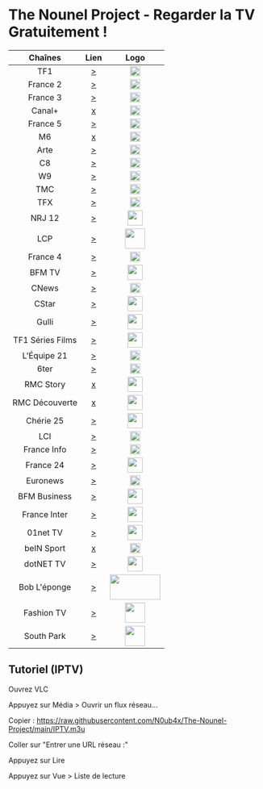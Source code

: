# The Nounel Project - Regarder la TV Gratuitement !

| Chaînes           | Lien  | Logo  |
|:-----------------:|:-----:|:-----:|
| TF1        | [>](https://rplayer.surge.sh?/url=https://s4.tntendirect.com/tf1/live/chunks.m3u8?nimblesessionid=28893146&wmsAuthSign=c2VydmVyX3RpbWU9My8yMy8yMDIyIDY6NTI6MDQgUE0maGFzaF92YWx1ZT1PT3p5WjRtaWszUkpOVlV3c21nM1VRPT0mdmFsaWRtaW51dGVzPTMw) | <img height="20" src="https://i.imgur.com/e7683oF.png"/> |
| France 2   | [>](https://rplayer.surge.sh/?url=https://simulcast.ftven.fr/ZXhwPTE2NDgwNjE4NjB+YWNsPSUyZip+aG1hYz02YzkwNjI1NzlmMTU1ZDE4MWEzM2MzYWNhYjcwNjdlYzA0YzhlNWI5ODYxYTM3NmVmODg1YmJiZmNmNmU1NmUw/simulcast/France_2/hls_fr2/France_2-avc1_2600000=10004.m3u8) | <img height="20" src="https://i.imgur.com/23MFY0U.png"/> |
| France 3   | [>](https://rplayer.surge.sh/?url=https://simulcast.ftven.fr/ZXhwPTE2NDgwNjE5NDF+YWNsPSUyZip+aG1hYz1hMDMxZmRkMzlkYjJmZjk4NzVlN2JhMjQ0ZDA5M2YzZTJjNzk0MDgzZTI0OGNkNDkwNGM5YmE0YzA5OWYxZmFj/simulcast/France_3/hls_fr3/France_3-avc1_2600000=10004.m3u8) | <img height="20" src="https://i.imgur.com/hxRmcTD.png"/> |
| Canal+     | [x]() | <img height="20" src="https://i.imgur.com/xy7gQLJ.jpg"/> |
| France 5   | [>](https://rplayer.surge.sh/?url=https://simulcast.ftven.fr/ZXhwPTE2NDgwNjIxNTR+YWNsPSUyZip+aG1hYz0yNGQ4MjZkNzQyZjE0OTRkNGFkMTRkZTc1NmE1NTgwZDE0MzExNmI3YTg5ZTk0MmUyMDJmYjg4NzE3MzlhNzZi/simulcast/France_5/hls_fr5/France_5-avc1_2600000=10004.m3u8) | <img height="20" src="https://i.imgur.com/5da6u0l.png"/> |
| M6         | [x]() | <img height="20" src="https://i.imgur.com/Ah9CAIO.png"/> |
| Arte       | [>](https://rplayer.surge.sh/?url=https://artesimulcast.akamaized.net/hls/live/2031003/artelive_fr/master_v720.m3u8) | <img height="20" src="https://i.imgur.com/zYUKoXr.png"/> |
| C8         | [>](https://www.dailymotion.com/embed/video/x5gv5rr) | <img height="20" src="https://i.imgur.com/CmnOEtM.png"/> |
| W9         | [>](https://rplayer.surge.sh/?url=https://s7.tntendirect.com/w9/live/chunks.m3u8?nimblesessionid=11031106&wmsAuthSign=c2VydmVyX3RpbWU9My8yMy8yMDIyIDE6MTY6MDQgUE0maGFzaF92YWx1ZT03bTY4UEgxTkZZbTNwUkdXV0RaY3RRPT0mdmFsaWRtaW51dGVzPTMw) | <img height="20" src="https://i.imgur.com/e26x2wq.png"/> |
| TMC        | [>](https://rplayer.surge.sh/?url=https://s4.tntendirect.com/tmc/live/playlist.m3u8?nimblesessionid=28889630&wmsAuthSign=c2VydmVyX3RpbWU9My8yMy8yMDIyIDE6Mzg6MjcgUE0maGFzaF92YWx1ZT15MklhNm1lSlVkb1N6MEF2U2o2WExnPT0mdmFsaWRtaW51dGVzPTMw) | <img height="20" src="https://i.imgur.com/bf0scMb.png"/> |
| TFX        | [>](https://rplayer.surge.sh/?url=https://s7.tntendirect.com/nt1/live/playlist.m3u8?wmsAuthSign=c2VydmVyX3RpbWU9My8yMy8yMDIyIDE6NDA6NTAgUE0maGFzaF92YWx1ZT12MCt5UE9xcmVhaTcxMlg3aXhWMHZ3PT0mdmFsaWRtaW51dGVzPTMw) | <img height="20" src="https://i.imgur.com/hAnirTf.png"/> |
| NRJ 12     | [>](https://rplayer.surge.sh/?url=https://nrj12hls-lh.akamaihd.net/i/nrj12hls_1@579113/index_720_av-p.m3u8) | <img height="30" src="https://i.imgur.com/Sz9Lh9T.png"/> |
| LCP        | [>](https://www.dailymotion.com/embed/video/xji3qy) | <img height="40" src="https://i.imgur.com/5iMBxUj.png"/> |
| France 4   | [>](https://rplayer.surge.sh/?url=https://simulcast.ftven.fr/ZXhwPTE2NDgwNjIwNDF+YWNsPSUyZip+aG1hYz1kODlhY2UxNTdiOGVjMWUzMmJlMmFjNzhiZGM2NGE1NDk1M2ZiNDA0NTRmZjk3MTBhNGFkNThhZGZkYzM4MDA1/simulcast/France_4/hls_fr4/France_4-avc1_2600000=10004.m3u8) | <img height="20" src="https://i.imgur.com/YIHoAbr.png"/> |
| BFM TV     | [>](https://www.dailymotion.com/embed/video/xgz4t1) | <img height="30" src="https://i.imgur.com/jNCPG26.png"/> |
| CNews      | [>](https://www.dailymotion.com/embed/video/x3b68jn) | <img height="20" src="https://i.imgur.com/JUqoFSu.jpeg"/> |
| CStar      | [>](https://rplayer.surge.sh/?url=https://s7.tntendirect.com/d17/live/playlist.m3u8?wmsAuthSign=c2VydmVyX3RpbWU9My8yMy8yMDIyIDE6NTE6NDEgUE0maGFzaF92YWx1ZT1sOW9Ycm1IOUFsSE1mZzJtT0ZBRFJ3PT0mdmFsaWRtaW51dGVzPTMw) | <img height="30" src="https://i.imgur.com/Ya8QhQe.png"/> |
| Gulli      | [>](https://replay.gulli.fr/jwplayer/embedstreamtv) | <img height="30" src="https://i.imgur.com/l85rt37.png"/> |
| TF1 Séries Films | [>](https://rplayer.surge.sh/?url=https://s7.tntendirect.com/hd1/live/playlist.m3u8?wmsAuthSign=c2VydmVyX3RpbWU9My8yMy8yMDIyIDE6NTM6MTIgUE0maGFzaF92YWx1ZT1xTHp4NzVHdTRqUlJSY3FUUkl5NG5nPT0mdmFsaWRtaW51dGVzPTMw) | <img height="30" src="https://i.imgur.com/JPHIUnf.png"/> |
| L'Équipe 21| [>](https://www.dailymotion.com/embed/video/x2lefik) | <img height="20" src="https://i.imgur.com/p6Zl9XT.png"/> |
| 6ter       | [>](https://www.tntendirect.com/6ter-en-direct) | <img height="20" src="https://i.imgur.com/DcvJDY4.png"/> |
| RMC Story  | [x]() | <img height="30" src="https://i.imgur.com/jXANVZp.png"/> |
| RMC Découverte | [x]() | <img height="30" src="https://i.imgur.com/wzmlEBl.png"/> |
| Chérie 25  | [>](https://rplayer.surge.sh/?url=https://s7.tntendirect.com/cherie25/live/playlist.m3u8?wmsAuthSign=c2VydmVyX3RpbWU9My8yMy8yMDIyIDI6MDA6MTAgUE0maGFzaF92YWx1ZT1EVTNUQ1BOb3BFcUEyRkpPQzVHSStnPT0mdmFsaWRtaW51dGVzPTMw) | <img height="30" src="https://i.imgur.com/dI7rnz8.png"/> |
| LCI        | [>](https://www.tf1.fr/lci/direct) | <img height="20" src="https://i.imgur.com/nP9YAom.png"/> |
| France Info| [>](https://www.youtube.com/embed/Z-Nwo-ypKtM) | <img height="20" src="https://i.imgur.com/ri84Amq.png"/> |
| France 24  | [>](https://www.youtube.com/embed/jVYG_eH5UMU) | <img height="30" src="https://i.imgur.com/FwEeS8x.png"/> |
| Euronews   | [>](https://www.youtube.com/embed/MsN0_WNXvh8) | <img height="20" src="https://i.imgur.com/yKs1Kwz.png"/> |
| BFM Business | [>](https://www.bfmtv.com/economie/en-direct/) | <img height="30" src="https://i.imgur.com/D5ZyOmn.jpg"/> |
| France Inter | [>](https://www.youtube.com/embed/5JHIgJYE-78) | <img height="30" src="https://i.imgur.com/smk90Wh.png"/> |
| 01net TV | [>](https://rplayer.surge.sh/?url=https://www.dailymotion.com/video/x7pctg0) | <img height="30" src="https://i.imgur.com/YLjp3jp.jpeg"/> |
| beIN Sport | [x]() | <img height="20" src="https://i.imgur.com/FOVn9J1.png"/> |
| dotNET TV  | [>](https://www.youtube.com/c/dotNET/live) | <img height="30" src="https://i.imgur.com/9LrXFNP.png"/> |
| Bob L'éponge | [>](https://pluto.tv/fr/live-tv/bob-leponge-fr-ptv3) | <img height="50" width="100" src="https://i.imgur.com/mk0fNO9.png"/> |
| Fashion TV | [>](https://rplayer.surge.sh/?url=https://fash1043.cloudycdn.services/slive/ftv_ftv_midnite_k1y_27049_midnite_secr_108_hls.smil/playlist.m3u8) | <img height="40" src="https://i.imgur.com/n56r7oi.jpg"/> |
| South Park | [>](https://pluto.tv/fr/live-tv/south-park-fr) | <img height="40" src="https://i.imgur.com/aiMAjfW.png"/> |

Tutoriel (IPTV)
----------------
Ouvrez VLC

Appuyez sur Média > Ouvrir un flux réseau...

Copier : https://raw.githubusercontent.com/N0ub4x/The-Nounel-Project/main/IPTV.m3u

Coller sur "Entrer une URL réseau :"

Appuyez sur Lire

Appuyez sur Vue > Liste de lecture

